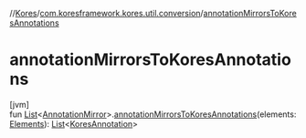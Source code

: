 //[Kores](../../index.md)/[com.koresframework.kores.util.conversion](index.md)/[annotationMirrorsToKoresAnnotations](annotation-mirrors-to-kores-annotations.md)

# annotationMirrorsToKoresAnnotations

[jvm]\
fun [List](https://kotlinlang.org/api/latest/jvm/stdlib/kotlin.collections/-list/index.html)<[AnnotationMirror](https://docs.oracle.com/javase/8/docs/api/javax/lang/model/element/AnnotationMirror.html)>.[annotationMirrorsToKoresAnnotations](annotation-mirrors-to-kores-annotations.md)(elements: [Elements](https://docs.oracle.com/javase/8/docs/api/javax/lang/model/util/Elements.html)): [List](https://kotlinlang.org/api/latest/jvm/stdlib/kotlin.collections/-list/index.html)<[KoresAnnotation](../com.koresframework.kores.base/index.md#1394308051%2FClasslikes%2F-1216412040)>
